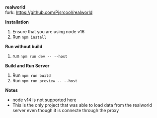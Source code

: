 **realworld**\
fork: https://github.com/Pjsrcool/realworld

**Installation**
1. Ensure that you are using node v16
2. Run `npm install`

**Run without build**
1. run `npm run dev -- --host`

**Build and Run Server**
1. Run `npm run build`
2. Run `npm run preview -- --host`

**Notes**
- node v14 is not supported here
- This is the only project that was able to load data from the realworld server even though it is connecte through the proxy